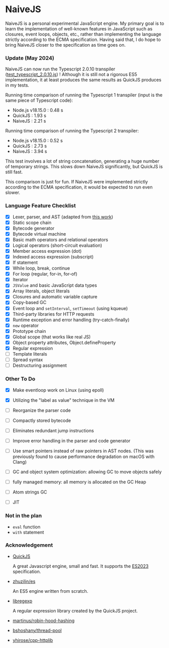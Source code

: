 # NaiveJS

NaiveJS is a personal experimental JavaScript engine. My primary goal is to learn the implementation of well-known features in JavaScript such as closures, event loops, objects, etc., rather than implementing the language strictly according to the ECMA specification. Having said that, I do hope to bring NaiveJS closer to the specification as time goes on.

### Update (May 2024)

NaiveJS can now run the Typescript 2.0.10 transpiler ([test_typescript_2.0.10.js](/test_files/test_typescript_2.0.10.js)) ! Although it is still not a rigorous ES5 implementation, it at least produces the same results as QuickJS produces in my tests. 

Running time comparison of running the Typescript 1 transpiler (input is the same piece of Typescript code):

- Node.js v18.15.0 : 0.48 s
- QuickJS : 1.93 s
- NaiveJS : 2.21 s


Running time comparison of running the Typescript 2 transpiler:

- Node.js v18.15.0 : 0.52 s
- QuickJS : 2.73 s
- NaiveJS : 3.94 s

This test involves a lot of string concatenation, generating a huge number of temporary strings. This slows down NaiveJS significantly, but QuickJS is still fast.

This comparison is just for fun. If NaiveJS were implemented strictly according to the ECMA specification, it would be expected to run even slower.

### Language Feature Checklist

- [x] Lexer, parser, and AST (adapted from [this work](https://github.com/zhuzilin/es))
- [x] Static scope chain
- [x] Bytecode generator
- [x] Bytecode virtual machine
- [x] Basic math operators and relational operators
- [x] Logical operators (short-circuit evaluation)
- [x] Member access expression (dot)
- [x] Indexed access expression (subscript)
- [x] If statement
- [x] While loop, break, continue
- [x] For loop (regular, for-in, for-of)
- [x] Iterator
- [x] `JSValue` and basic JavaScript data types
- [x] Array literals, object literals
- [x] Closures and automatic variable capture
- [x] Copy-based GC
- [x] Event loop and `setInterval`, `setTimeout` (using kqueue)
- [x] Third-party libraries for HTTP requests
- [x] Runtime exception and error handling (try-catch-finally)
- [x] `new` operator
- [x] Prototype chain
- [x] Global scope (that works like real JS)
- [x] Object property attributes, Object.defineProperty
- [x] Regular expression
- [ ] Template literals
- [ ] Spread syntax
- [ ] Destructuring assignment

### Other To Do

- [x] Make eventloop work on Linux (using epoll)
- [x] Utilizing the "label as value" technique in the VM
- [ ] Reorganize the parser code
- [ ] Compactly stored bytecode
- [ ] Eliminates redundant jump instructions
- [ ] Improve error handling in the parser and code generator
- [ ] Use smart pointers instead of raw pointers in AST nodes. (This was previously found to cause performance degradation on macOS with Clang)
- [ ] GC and object system optimization: allowing GC to move objects safely
- [ ] fully managed memory: all memory is allocated on the GC Heap
- [ ] Atom strings GC
- [ ] JIT


### Not in the plan

- `eval` function
- `with` statement

### Acknowledgement

- [QuickJS](https://bellard.org/quickjs/)

  A great Javascript engine, small and fast. It supports the [ES2023](https://tc39.github.io/ecma262/2023) specification.

- [zhuzilin/es](https://github.com/zhuzilin/es)

  An ES5 engine written from scratch.

- [libregexp](https://github.com/bellard/quickjs/blob/master/libregexp.h)

  A regular expression library created by the QuickJS project.

- [martinus/robin-hood-hashing](https://github.com/martinus/robin-hood-hashing)

- [bshoshany/thread-pool](https://github.com/bshoshany/thread-pool)

- [yhirose/cpp-httplib](https://github.com/yhirose/cpp-httplib)
